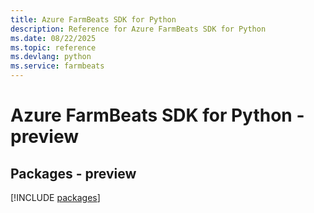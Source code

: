 ```yaml
---
title: Azure FarmBeats SDK for Python
description: Reference for Azure FarmBeats SDK for Python
ms.date: 08/22/2025
ms.topic: reference
ms.devlang: python
ms.service: farmbeats
---
```

# Azure FarmBeats SDK for Python - preview
## Packages - preview
[!INCLUDE [packages](farmbeats-index.md)]